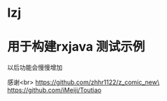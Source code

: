 # lzj
用于构建rxjava 测试示例
==
以后功能会慢慢增加

感谢\<br>
https://github.com/zhhr1122/z_comic_new\<br>
https://github.com/iMeiji/Toutiao